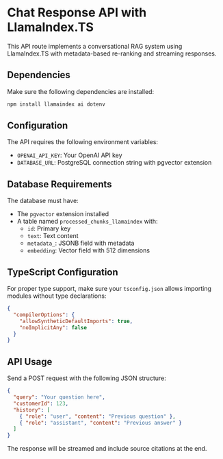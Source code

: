 # Chat Response API with LlamaIndex.TS

This API route implements a conversational RAG system using LlamaIndex.TS with metadata-based re-ranking and streaming responses.

## Dependencies

Make sure the following dependencies are installed:

```bash
npm install llamaindex ai dotenv
```

## Configuration

The API requires the following environment variables:

- `OPENAI_API_KEY`: Your OpenAI API key
- `DATABASE_URL`: PostgreSQL connection string with pgvector extension

## Database Requirements

The database must have:

- The `pgvector` extension installed
- A table named `processed_chunks_llamaindex` with:
  - `id`: Primary key
  - `text`: Text content
  - `metadata_`: JSONB field with metadata
  - `embedding`: Vector field with 512 dimensions

## TypeScript Configuration

For proper type support, make sure your `tsconfig.json` allows importing modules without type declarations:

```json
{
  "compilerOptions": {
    "allowSyntheticDefaultImports": true,
    "noImplicitAny": false
  }
}
```

## API Usage

Send a POST request with the following JSON structure:

```json
{
  "query": "Your question here",
  "customerId": 123,
  "history": [
    { "role": "user", "content": "Previous question" },
    { "role": "assistant", "content": "Previous answer" }
  ]
}
```

The response will be streamed and include source citations at the end.
